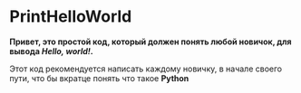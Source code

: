 # PrintHelloWorld
**Привет, это простой код, который должен понять любой новичок, для вывода *Hello, world!*.**

Этот код рекомендуется написать каждому новичку, в начале своего пути, что бы вкратце понять что такое **Python**